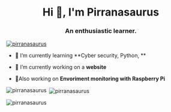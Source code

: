<h1 align="center">Hi 👋, I'm Pirranasaurus</h1>
<h3 align="center">An enthusiastic learner.</h3>

<p align="left"> <a href="https://twitter.com/pirranasaurus" target="blank"><img src="https://img.shields.io/twitter/follow/pirranasaurus?logo=twitter&style=for-the-badge" alt="pirranasaurus" /></a> </p>

- 🌱 I’m currently learning **Cyber security, Python, **

- 🔭 I’m currently working on a **website**

- 🔭Also working on **Envoriment monitoring with Raspberry Pi**

<p><img align="left" src="https://github-readme-stats.vercel.app/api/top-langs?username=pirranasaurus&show_icons=true&locale=en&layout=compact" alt="pirranasaurus" /></p>

<p>&nbsp;<img align="center" src="https://github-readme-stats.vercel.app/api?username=pirranasaurus&show_icons=true&locale=en" alt="pirranasaurus" /></p>

<p><img align="center" src="https://github-readme-streak-stats.herokuapp.com/?user=pirranasaurus&" alt="pirranasaurus" /></p>

